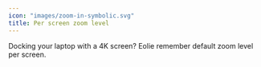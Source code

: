 ```yaml
---
icon: "images/zoom-in-symbolic.svg"
title: Per screen zoom level
---
```

Docking your laptop with a 4K screen? Eolie remember default zoom level per screen.
